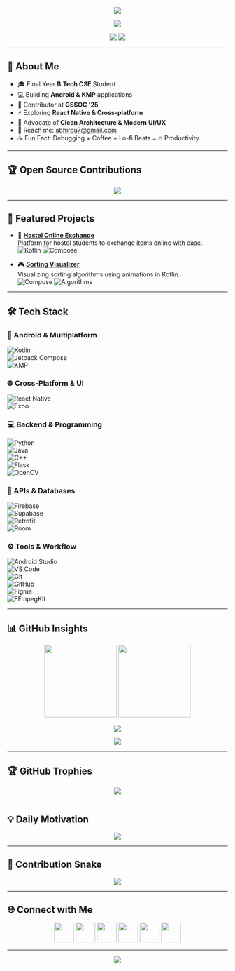 <p align="center">
  <img src="https://capsule-render.vercel.app/api?type=waving&color=gradient&customColorList=0,1,2,3,5,7,9,11,13,15,17,19,21,23,25&height=250&section=header&text=Abhishek%20Roushan&fontSize=60&fontAlign=50&fontAlignY=35&desc=Full%20Stack%20Android%20Developer%20&amp;%20KMP%20Enthusiast&descSize=20&descAlign=50&descAlignY=55&animation=fadeIn"/>
</p>

<p align="center">
  <img src="https://readme-typing-svg.herokuapp.com?font=Fira+Code&weight=600&size=28&pause=1000&color=FF5733&center=true&vCenter=true&width=900&lines=Kotlin+%7C+Jetpack+Compose+%7C+KMP;Android+%26+Cross+Platform+Developer;Open+Source+Contributor+%7C+GSSOC+2025;Creating+Impactful+Mobile+Solutions" />
</p>

<p align="center">
  <img src="https://komarev.com/ghpvc/?username=abhi95081&label=Profile%20views&color=blueviolet&style=for-the-badge"/>
  <img src="https://visitcount.itsvg.in/api?id=abhi95081&label=Visitors&color=9b59b6&icon=5&pretty=true&style=for-the-badge"/>
</p>

---

## 🌟 About Me  

- 🎓 Final Year **B.Tech CSE** Student  
- 💻 Building **Android & KMP** applications  
- 🚀 Contributor at **GSSOC '25**  
- ⚡ Exploring **React Native & Cross-platform**  
- 🎯 Advocate of **Clean Architecture & Modern UI/UX**  
- 📧 Reach me: [abhirou7@gmail.com](mailto:abhirou7@gmail.com)  
- ☕ Fun Fact: Debugging + Coffee + Lo-fi Beats = 🔥 Productivity  

---

## 🏆 Open Source Contributions  

<p align="center">
  <img src="https://img.shields.io/badge/GSSOC'25-Contributor-FF9800?style=for-the-badge&logo=github&logoColor=white" />
</p>

---

## 📂 Featured Projects  

- 🚀 [**Hostel Online Exchange**](https://github.com/Abhi95081/HostelOnlineExchange)  
  Platform for hostel students to exchange items online with ease.  
  ![Kotlin](https://img.shields.io/badge/Kotlin-7F52FF?logo=kotlin&logoColor=white) ![Compose](https://img.shields.io/badge/Compose-3DDC84?logo=android&logoColor=white)

- 🎮 [**Sorting Visualizer**](https://github.com/Abhi95081/sorting_visualization)  
  Visualizing sorting algorithms using animations in Kotlin.  
  ![Compose](https://img.shields.io/badge/Compose-3DDC84?logo=android&logoColor=white) ![Algorithms](https://img.shields.io/badge/Algorithms-FFA500)

---

## 🛠 Tech Stack  

### 📱 Android & Multiplatform  
![Kotlin](https://img.shields.io/badge/Kotlin-7F52FF?style=for-the-badge&logo=kotlin&logoColor=white)  
![Jetpack Compose](https://img.shields.io/badge/Jetpack%20Compose-3DDC84?style=for-the-badge&logo=android&logoColor=white)  
![KMP](https://img.shields.io/badge/Kotlin%20Multiplatform-7963e6?style=for-the-badge&logo=kotlin&logoColor=white)  

### 🌐 Cross-Platform & UI  
![React Native](https://img.shields.io/badge/React%20Native-20232A?style=for-the-badge&logo=react&logoColor=61DAFB)  
![Expo](https://img.shields.io/badge/Expo-000020?style=for-the-badge&logo=expo&logoColor=white)  

### 💻 Backend & Programming  
![Python](https://img.shields.io/badge/Python-3776AB?style=for-the-badge&logo=python&logoColor=white)  
![Java](https://img.shields.io/badge/Java-ED8B00?style=for-the-badge&logo=java&logoColor=white)  
![C++](https://img.shields.io/badge/C++-00599C?style=for-the-badge&logo=cplusplus&logoColor=white)  
![Flask](https://img.shields.io/badge/Flask-000000?style=for-the-badge&logo=flask&logoColor=white)  
![OpenCV](https://img.shields.io/badge/OpenCV-5C3EE8?style=for-the-badge&logo=opencv&logoColor=white)  

### 🔗 APIs & Databases  
![Firebase](https://img.shields.io/badge/Firebase-FFCA28?style=for-the-badge&logo=firebase&logoColor=black)  
![Supabase](https://img.shields.io/badge/Supabase-3ECF8E?style=for-the-badge&logo=supabase&logoColor=white)  
![Retrofit](https://img.shields.io/badge/Retrofit-009688?style=for-the-badge&logo=android&logoColor=white)  
![Room](https://img.shields.io/badge/Room-00796B?style=for-the-badge&logo=android&logoColor=white)  

### ⚙️ Tools & Workflow  
![Android Studio](https://img.shields.io/badge/Android%20Studio-3DDC84?style=for-the-badge&logo=android-studio&logoColor=white)  
![VS Code](https://img.shields.io/badge/VS%20Code-007ACC?style=for-the-badge&logo=visual-studio-code&logoColor=white)  
![Git](https://img.shields.io/badge/Git-F05032?style=for-the-badge&logo=git&logoColor=white)  
![GitHub](https://img.shields.io/badge/GitHub-181717?style=for-the-badge&logo=github&logoColor=white)  
![Figma](https://img.shields.io/badge/Figma-F24E1E?style=for-the-badge&logo=figma&logoColor=white)  
![FFmpegKit](https://img.shields.io/badge/FFmpegKit-007808?style=for-the-badge&logo=ffmpeg&logoColor=white)  

---

## 📊 GitHub Insights  

<p align="center">
  <img src="https://github-readme-stats.vercel.app/api?username=abhi95081&show_icons=true&theme=tokyonight&hide_border=true&count_private=true" height="165"/>
  <img src="https://github-readme-streak-stats.herokuapp.com?user=abhi95081&theme=tokyonight&hide_border=true" height="165"/>
</p>

<p align="center">
  <img src="https://github-readme-stats.vercel.app/api/top-langs/?username=abhi95081&layout=compact&theme=tokyonight&hide_border=true&langs_count=10"/>
</p>

<p align="center">
  <img src="https://github-readme-activity-graph.vercel.app/graph?username=abhi95081&theme=tokyo-night&hide_border=true"/>
</p>

---

## 🏆 GitHub Trophies  

<p align="center">
  <img src="https://github-profile-trophy.vercel.app/?username=abhi95081&theme=algolia&margin-w=10&margin-h=10&row=1&column=7"/>
</p>

---

## 💡 Daily Motivation  

<p align="center">
  <img src="https://quotes-github-readme.vercel.app/api?type=horizontal&theme=radical"/>
</p>

---

## 🐍 Contribution Snake  

<p align="center">
  <img src="https://github.com/abhi95081/abhi95081/blob/output/github-contribution-grid-snake.svg"/>
</p>

---

## 🌐 Connect with Me  

<p align="center">
  <a href="https://linkedin.com/in/abhishek-roushan/"><img src="https://skillicons.dev/icons?i=linkedin" width="45"/></a>
  <a href="https://instagram.com/abhishek_roushan_01"><img src="https://skillicons.dev/icons?i=instagram" width="45"/></a>
  <a href="https://codeforces.com/profile/abhirou7"><img src="https://raw.githubusercontent.com/rahuldkjain/github-profile-readme-generator/master/src/images/icons/Social/codeforces.svg" width="45"/></a>
  <a href="https://www.leetcode.com/abhi1rou23"><img src="https://raw.githubusercontent.com/rahuldkjain/github-profile-readme-generator/master/src/images/icons/Social/leet-code.svg" width="45"/></a>
  <a href="https://www.hackerearth.com/22bcs10187"><img src="https://raw.githubusercontent.com/rahuldkjain/github-profile-readme-generator/master/src/images/icons/Social/hackerearth.svg" width="45"/></a>
  <a href="https://www.geeksforgeeks.org/user/abhishek_roushan/"><img src="https://raw.githubusercontent.com/rahuldkjain/github-profile-readme-generator/master/src/images/icons/Social/geeks-for-geeks.svg" width="45"/></a>
</p>

---

<p align="center">
  <img src="https://capsule-render.vercel.app/api?type=waving&color=gradient&customColorList=0,2,5,10,20&height=100&section=footer"/>
</p>
